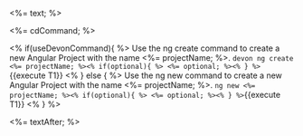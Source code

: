 <%= text; %>

<%= cdCommand; %>

<% if(useDevonCommand){ %>
Use the ng create command to create a new Angular Project with the name <%= projectName; %>.
`devon ng create <%= projectName; %><% if(optional){ %> <%= optional; %><% } %>`{{execute T1}}
<% } else { %>
Use the ng new command to create a new Angular Project with the name <%= projectName; %>.
`ng new <%= projectName; %><% if(optional){ %> <%= optional; %><% } %>`{{execute T1}}
<% } %>

<%= textAfter; %>